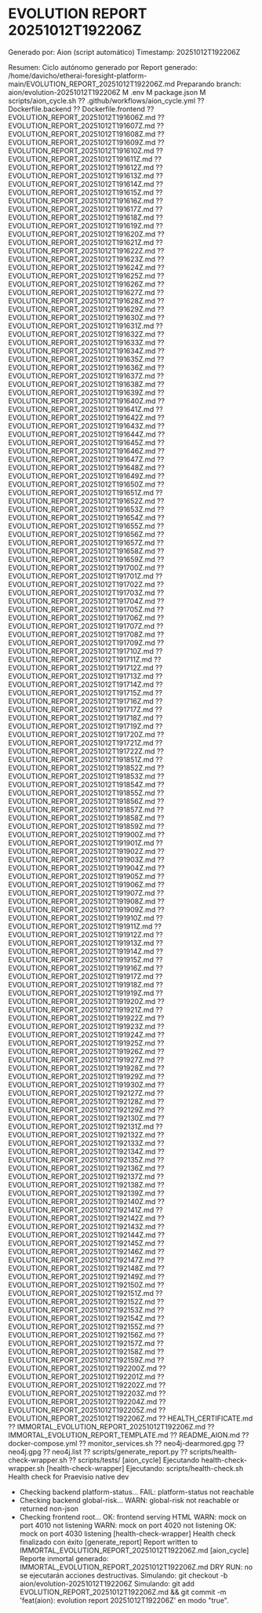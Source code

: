 # EVOLUTION REPORT 20251012T192206Z

Generado por: Aion (script automático)
Timestamp: 20251012T192206Z

Resumen: Ciclo autónomo generado por Report generado: /home/davicho/etherai-foresight-platform-main/EVOLUTION_REPORT_20251012T192206Z.md
Preparando branch: aion/evolution-20251012T192206Z
 M .env
 M package.json
 M scripts/aion_cycle.sh
?? .github/workflows/aion_cycle.yml
?? Dockerfile.backend
?? Dockerfile.frontend
?? EVOLUTION_REPORT_20251012T191606Z.md
?? EVOLUTION_REPORT_20251012T191607Z.md
?? EVOLUTION_REPORT_20251012T191608Z.md
?? EVOLUTION_REPORT_20251012T191609Z.md
?? EVOLUTION_REPORT_20251012T191610Z.md
?? EVOLUTION_REPORT_20251012T191611Z.md
?? EVOLUTION_REPORT_20251012T191612Z.md
?? EVOLUTION_REPORT_20251012T191613Z.md
?? EVOLUTION_REPORT_20251012T191614Z.md
?? EVOLUTION_REPORT_20251012T191615Z.md
?? EVOLUTION_REPORT_20251012T191616Z.md
?? EVOLUTION_REPORT_20251012T191617Z.md
?? EVOLUTION_REPORT_20251012T191618Z.md
?? EVOLUTION_REPORT_20251012T191619Z.md
?? EVOLUTION_REPORT_20251012T191620Z.md
?? EVOLUTION_REPORT_20251012T191621Z.md
?? EVOLUTION_REPORT_20251012T191622Z.md
?? EVOLUTION_REPORT_20251012T191623Z.md
?? EVOLUTION_REPORT_20251012T191624Z.md
?? EVOLUTION_REPORT_20251012T191625Z.md
?? EVOLUTION_REPORT_20251012T191626Z.md
?? EVOLUTION_REPORT_20251012T191627Z.md
?? EVOLUTION_REPORT_20251012T191628Z.md
?? EVOLUTION_REPORT_20251012T191629Z.md
?? EVOLUTION_REPORT_20251012T191630Z.md
?? EVOLUTION_REPORT_20251012T191631Z.md
?? EVOLUTION_REPORT_20251012T191632Z.md
?? EVOLUTION_REPORT_20251012T191633Z.md
?? EVOLUTION_REPORT_20251012T191634Z.md
?? EVOLUTION_REPORT_20251012T191635Z.md
?? EVOLUTION_REPORT_20251012T191636Z.md
?? EVOLUTION_REPORT_20251012T191637Z.md
?? EVOLUTION_REPORT_20251012T191638Z.md
?? EVOLUTION_REPORT_20251012T191639Z.md
?? EVOLUTION_REPORT_20251012T191640Z.md
?? EVOLUTION_REPORT_20251012T191641Z.md
?? EVOLUTION_REPORT_20251012T191642Z.md
?? EVOLUTION_REPORT_20251012T191643Z.md
?? EVOLUTION_REPORT_20251012T191644Z.md
?? EVOLUTION_REPORT_20251012T191645Z.md
?? EVOLUTION_REPORT_20251012T191646Z.md
?? EVOLUTION_REPORT_20251012T191647Z.md
?? EVOLUTION_REPORT_20251012T191648Z.md
?? EVOLUTION_REPORT_20251012T191649Z.md
?? EVOLUTION_REPORT_20251012T191650Z.md
?? EVOLUTION_REPORT_20251012T191651Z.md
?? EVOLUTION_REPORT_20251012T191652Z.md
?? EVOLUTION_REPORT_20251012T191653Z.md
?? EVOLUTION_REPORT_20251012T191654Z.md
?? EVOLUTION_REPORT_20251012T191655Z.md
?? EVOLUTION_REPORT_20251012T191656Z.md
?? EVOLUTION_REPORT_20251012T191657Z.md
?? EVOLUTION_REPORT_20251012T191658Z.md
?? EVOLUTION_REPORT_20251012T191659Z.md
?? EVOLUTION_REPORT_20251012T191700Z.md
?? EVOLUTION_REPORT_20251012T191701Z.md
?? EVOLUTION_REPORT_20251012T191702Z.md
?? EVOLUTION_REPORT_20251012T191703Z.md
?? EVOLUTION_REPORT_20251012T191704Z.md
?? EVOLUTION_REPORT_20251012T191705Z.md
?? EVOLUTION_REPORT_20251012T191706Z.md
?? EVOLUTION_REPORT_20251012T191707Z.md
?? EVOLUTION_REPORT_20251012T191708Z.md
?? EVOLUTION_REPORT_20251012T191709Z.md
?? EVOLUTION_REPORT_20251012T191710Z.md
?? EVOLUTION_REPORT_20251012T191711Z.md
?? EVOLUTION_REPORT_20251012T191712Z.md
?? EVOLUTION_REPORT_20251012T191713Z.md
?? EVOLUTION_REPORT_20251012T191714Z.md
?? EVOLUTION_REPORT_20251012T191715Z.md
?? EVOLUTION_REPORT_20251012T191716Z.md
?? EVOLUTION_REPORT_20251012T191717Z.md
?? EVOLUTION_REPORT_20251012T191718Z.md
?? EVOLUTION_REPORT_20251012T191719Z.md
?? EVOLUTION_REPORT_20251012T191720Z.md
?? EVOLUTION_REPORT_20251012T191721Z.md
?? EVOLUTION_REPORT_20251012T191722Z.md
?? EVOLUTION_REPORT_20251012T191851Z.md
?? EVOLUTION_REPORT_20251012T191852Z.md
?? EVOLUTION_REPORT_20251012T191853Z.md
?? EVOLUTION_REPORT_20251012T191854Z.md
?? EVOLUTION_REPORT_20251012T191855Z.md
?? EVOLUTION_REPORT_20251012T191856Z.md
?? EVOLUTION_REPORT_20251012T191857Z.md
?? EVOLUTION_REPORT_20251012T191858Z.md
?? EVOLUTION_REPORT_20251012T191859Z.md
?? EVOLUTION_REPORT_20251012T191900Z.md
?? EVOLUTION_REPORT_20251012T191901Z.md
?? EVOLUTION_REPORT_20251012T191902Z.md
?? EVOLUTION_REPORT_20251012T191903Z.md
?? EVOLUTION_REPORT_20251012T191904Z.md
?? EVOLUTION_REPORT_20251012T191905Z.md
?? EVOLUTION_REPORT_20251012T191906Z.md
?? EVOLUTION_REPORT_20251012T191907Z.md
?? EVOLUTION_REPORT_20251012T191908Z.md
?? EVOLUTION_REPORT_20251012T191909Z.md
?? EVOLUTION_REPORT_20251012T191910Z.md
?? EVOLUTION_REPORT_20251012T191911Z.md
?? EVOLUTION_REPORT_20251012T191912Z.md
?? EVOLUTION_REPORT_20251012T191913Z.md
?? EVOLUTION_REPORT_20251012T191914Z.md
?? EVOLUTION_REPORT_20251012T191915Z.md
?? EVOLUTION_REPORT_20251012T191916Z.md
?? EVOLUTION_REPORT_20251012T191917Z.md
?? EVOLUTION_REPORT_20251012T191918Z.md
?? EVOLUTION_REPORT_20251012T191919Z.md
?? EVOLUTION_REPORT_20251012T191920Z.md
?? EVOLUTION_REPORT_20251012T191921Z.md
?? EVOLUTION_REPORT_20251012T191922Z.md
?? EVOLUTION_REPORT_20251012T191923Z.md
?? EVOLUTION_REPORT_20251012T191924Z.md
?? EVOLUTION_REPORT_20251012T191925Z.md
?? EVOLUTION_REPORT_20251012T191926Z.md
?? EVOLUTION_REPORT_20251012T191927Z.md
?? EVOLUTION_REPORT_20251012T191928Z.md
?? EVOLUTION_REPORT_20251012T191929Z.md
?? EVOLUTION_REPORT_20251012T191930Z.md
?? EVOLUTION_REPORT_20251012T192127Z.md
?? EVOLUTION_REPORT_20251012T192128Z.md
?? EVOLUTION_REPORT_20251012T192129Z.md
?? EVOLUTION_REPORT_20251012T192130Z.md
?? EVOLUTION_REPORT_20251012T192131Z.md
?? EVOLUTION_REPORT_20251012T192132Z.md
?? EVOLUTION_REPORT_20251012T192133Z.md
?? EVOLUTION_REPORT_20251012T192134Z.md
?? EVOLUTION_REPORT_20251012T192135Z.md
?? EVOLUTION_REPORT_20251012T192136Z.md
?? EVOLUTION_REPORT_20251012T192137Z.md
?? EVOLUTION_REPORT_20251012T192138Z.md
?? EVOLUTION_REPORT_20251012T192139Z.md
?? EVOLUTION_REPORT_20251012T192140Z.md
?? EVOLUTION_REPORT_20251012T192141Z.md
?? EVOLUTION_REPORT_20251012T192142Z.md
?? EVOLUTION_REPORT_20251012T192143Z.md
?? EVOLUTION_REPORT_20251012T192144Z.md
?? EVOLUTION_REPORT_20251012T192145Z.md
?? EVOLUTION_REPORT_20251012T192146Z.md
?? EVOLUTION_REPORT_20251012T192147Z.md
?? EVOLUTION_REPORT_20251012T192148Z.md
?? EVOLUTION_REPORT_20251012T192149Z.md
?? EVOLUTION_REPORT_20251012T192150Z.md
?? EVOLUTION_REPORT_20251012T192151Z.md
?? EVOLUTION_REPORT_20251012T192152Z.md
?? EVOLUTION_REPORT_20251012T192153Z.md
?? EVOLUTION_REPORT_20251012T192154Z.md
?? EVOLUTION_REPORT_20251012T192155Z.md
?? EVOLUTION_REPORT_20251012T192156Z.md
?? EVOLUTION_REPORT_20251012T192157Z.md
?? EVOLUTION_REPORT_20251012T192158Z.md
?? EVOLUTION_REPORT_20251012T192159Z.md
?? EVOLUTION_REPORT_20251012T192200Z.md
?? EVOLUTION_REPORT_20251012T192201Z.md
?? EVOLUTION_REPORT_20251012T192202Z.md
?? EVOLUTION_REPORT_20251012T192203Z.md
?? EVOLUTION_REPORT_20251012T192204Z.md
?? EVOLUTION_REPORT_20251012T192205Z.md
?? EVOLUTION_REPORT_20251012T192206Z.md
?? HEALTH_CERTIFICATE.md
?? IMMORTAL_EVOLUTION_REPORT_20251012T192206Z.md
?? IMMORTAL_EVOLUTION_REPORT_TEMPLATE.md
?? README_AION.md
?? docker-compose.yml
?? monitor_services.sh
?? neo4j-dearmored.gpg
?? neo4j.gpg
?? neo4j.list
?? scripts/generate_report.py
?? scripts/health-check-wrapper.sh
?? scripts/tests/
[aion_cycle] Ejecutando health-check-wrapper.sh
[health-check-wrapper] Ejecutando: scripts/health-check.sh
Health check for Praevisio native dev
- Checking backend platform-status...
  FAIL: platform-status not reachable
- Checking backend global-risk...
  WARN: global-risk not reachable or returned non-json
- Checking frontend root...
  OK: frontend serving HTML
  WARN: mock on port 4010 not listening
  WARN: mock on port 4020 not listening
  OK: mock on port 4030 listening
[health-check-wrapper] Health check finalizado con éxito
[generate_report] Report written to IMMORTAL_EVOLUTION_REPORT_20251012T192206Z.md
[aion_cycle] Reporte inmortal generado: IMMORTAL_EVOLUTION_REPORT_20251012T192206Z.md
DRY RUN: no se ejecutarán acciones destructivas.
Simulando: git checkout -b aion/evolution-20251012T192206Z
Simulando: git add EVOLUTION_REPORT_20251012T192206Z.md && git commit -m 'feat(aion): evolution report 20251012T192206Z' en modo "true".

